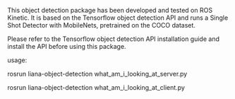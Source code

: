 This object detection package has been developed and tested on ROS Kinetic.
It is based on the Tensorflow object detection API and runs a 
Single Shot Detector with MobileNets, pretrained on the COCO dataset.

Please refer to the Tensorflow object detection API installation guide 
and install the API before using this package. 

usage:

rosrun liana-object-detection what_am_i_looking_at_server.py

rosrun liana-object-detection what_am_i_looking_at_client.py
